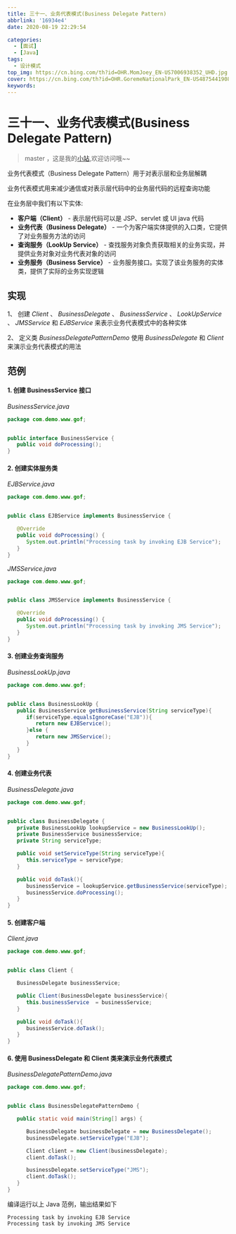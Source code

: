 ```yaml
---
title: 三十一、业务代表模式(Business Delegate Pattern)
abbrlink: '16934e4'
date: 2020-08-19 22:29:54

categories:
  - [面试]
  - [Java]
tags:
  - 设计模式
top_img: https://cn.bing.com/th?id=OHR.MomJoey_EN-US7006938352_UHD.jpg
cover: https://cn.bing.com/th?id=OHR.GoremeNationalPark_EN-US4875441908_UHD.jpg
keywords:  
---
```

# 三十一、业务代表模式(Business Delegate Pattern)
> master ，这是我的[小站](https://www.tryrun.top),欢迎访问哦~~

业务代表模式（Business Delegate Pattern）用于对表示层和业务层解耦

业务代表模式用来减少通信或对表示层代码中的业务层代码的远程查询功能

在业务层中我们有以下实体:

- **客户端（Client）** - 表示层代码可以是 JSP、servlet 或 UI java 代码
- **业务代表（Business Delegate）** - 一个为客户端实体提供的入口类，它提供了对业务服务方法的访问
- **查询服务（LookUp Service）** - 查找服务对象负责获取相关的业务实现，并提供业务对象对业务代表对象的访问
- **业务服务（Business Service）** - 业务服务接口。实现了该业务服务的实体类，提供了实际的业务实现逻辑

## 实现

1、 创建 *Client* 、 *BusinessDelegate* 、 *BusinessService* 、 *LookUpService* 、 *JMSService* 和 *EJBService* 来表示业务代表模式中的各种实体

2、 定义类 *BusinessDelegatePatternDemo* 使用 *BusinessDelegate* 和 *Client* 来演示业务代表模式的用法

## 范例

#### 1. 创建 BusinessService 接口

*BusinessService.java*

```JAVA
package com.demo.www.gof;


public interface BusinessService {
   public void doProcessing();
}
```

#### 2. 创建实体服务类

*EJBService.java*

```JAVA
package com.demo.www.gof;


public class EJBService implements BusinessService {

   @Override
   public void doProcessing() {
      System.out.println("Processing task by invoking EJB Service");
   }
}
```

*JMSService.java*

```JAVA
package com.demo.www.gof;


public class JMSService implements BusinessService {

   @Override
   public void doProcessing() {
      System.out.println("Processing task by invoking JMS Service");
   }
}
```

#### 3. 创建业务查询服务

*BusinessLookUp.java*

```JAVA
package com.demo.www.gof;


public class BusinessLookUp {
   public BusinessService getBusinessService(String serviceType){
      if(serviceType.equalsIgnoreCase("EJB")){
         return new EJBService();
      }else {
         return new JMSService();
      }
   }
}
```

#### 4. 创建业务代表

*BusinessDelegate.java*

```JAVA
package com.demo.www.gof;


public class BusinessDelegate {
   private BusinessLookUp lookupService = new BusinessLookUp();
   private BusinessService businessService;
   private String serviceType;

   public void setServiceType(String serviceType){
      this.serviceType = serviceType;
   }

   public void doTask(){
      businessService = lookupService.getBusinessService(serviceType);
      businessService.doProcessing();       
   }
}
```

#### 5. 创建客户端

*Client.java*

```JAVA
package com.demo.www.gof;


public class Client {

   BusinessDelegate businessService;

   public Client(BusinessDelegate businessService){
      this.businessService  = businessService;
   }

   public void doTask(){        
      businessService.doTask();
   }
}
```

#### 6. 使用 BusinessDelegate 和 Client 类来演示业务代表模式

*BusinessDelegatePatternDemo.java*

```JAVA
package com.demo.www.gof;


public class BusinessDelegatePatternDemo {

   public static void main(String[] args) {

      BusinessDelegate businessDelegate = new BusinessDelegate();
      businessDelegate.setServiceType("EJB");

      Client client = new Client(businessDelegate);
      client.doTask();

      businessDelegate.setServiceType("JMS");
      client.doTask();
   }
}
```

编译运行以上 Java 范例，输出结果如下

```
Processing task by invoking EJB Service
Processing task by invoking JMS Service
```